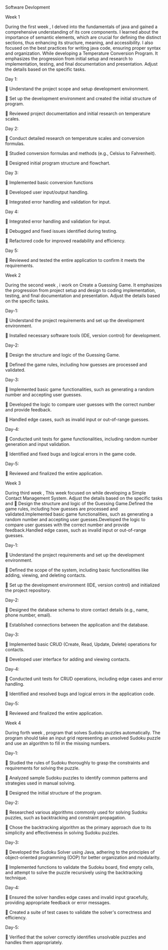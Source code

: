 Software Devlopment

Week 1

During the first week , I delved into the fundamentals of java and gained a comprehensive understanding of its core components. I learned about the importance of semantic elements, which are crucial for defining the distinct sections, thus enhancing its structure, meaning, and accessibility. I also focused on the best practices for writing java code, ensuring proper syntax and organization. While developing a Temperature Conversion Program. It emphasizes the progression from initial setup and research to implementation, testing, and final documentation and presentation. Adjust the details based on the specific tasks.

Day 1:

 Understand the project scope and setup development environment.

 Set up the development environment and created the initial structure of program.

 Reviewed project documentation and initial research on temperature scales.

Day 2:

 Conduct detailed research on temperature scales and conversion formulas.

 Studied conversion formulas and methods (e.g., Celsius to Fahrenheit).

 Designed initial program structure and flowchart.

Day 3:

 Implemented basic conversion functions

 Developed user input/output handling.

 Integrated error handling and validation for input.

Day 4:

 Integrated error handling and validation for input.

 Debugged and fixed issues identified during testing.

 Refactored code for improved readability and efficiency.

Day 5:

 Reviewed and tested the entire application to confirm it meets the requirements.

Week 2

During the second week , i work on Create a Guessing Game. It emphasizes the progression from project setup and design to coding implementation, testing, and final documentation and presentation. Adjust the details based on the specific tasks.

Day-1:

 Understand the project requirements and set up the development environment.

 Installed necessary software tools (IDE, version control) for development.

Day-2:

 Design the structure and logic of the Guessing Game.

 Defined the game rules, including how guesses are processed and validated.

Day-3:

 Implemented basic game functionalities, such as generating a random number and accepting user guesses.

 Developed the logic to compare user guesses with the correct number and provide feedback.

 Handled edge cases, such as invalid input or out-of-range guesses.

Day-4:

 Conducted unit tests for game functionalities, including random number generation and input validation.

 Identified and fixed bugs and logical errors in the game code.

Day-5:

 Reviewed and finalized the entire application.

Week 3

During third week , This week focused on while developing a Simple Contact Management System. Adjust the details based on the specific tasks and  Design the structure and logic of the Guessing Game.Defined the game rules, including how guesses are processed and validated.Implemented basic game functionalities, such as generating a random number and accepting user guesses.Developed the logic to compare user guesses with the correct number and provide feedback.Handled edge cases, such as invalid input or out-of-range guesses.

Day-1:

 Understand the project requirements and set up the development environment.

 Defined the scope of the system, including basic functionalities like adding, viewing, and deleting contacts.

 Set up the development environment (IDE, version control) and initialized the project repository.

Day-2:

 Designed the database schema to store contact details (e.g., name, phone number, email).

 Established connections between the application and the database.

Day-3:

 Implemented basic CRUD (Create, Read, Update, Delete) operations for contacts.

 Developed user interface for adding and viewing contacts.

Day-4:

 Conducted unit tests for CRUD operations, including edge cases and error handling.

 Identified and resolved bugs and logical errors in the application code.

Day-5:

 Reviewed and finalized the entire application.

Week 4

During forth week , program that solves Sudoku puzzles automatically. The program should take an input grid representing an unsolved Sudoku puzzle and use an algorithm to fill in the missing numbers.

Day-1:

 Studied the rules of Sudoku thoroughly to grasp the constraints and requirements for solving the puzzle.

 Analyzed sample Sudoku puzzles to identify common patterns and strategies used in manual solving.

 Designed the initial structure of the program.

Day-2:

 Researched various algorithms commonly used for solving Sudoku puzzles, such as backtracking and constraint propagation.

 Chose the backtracking algorithm as the primary approach due to its simplicity and effectiveness in solving Sudoku puzzles.

Day-3:

 Developed the Sudoku Solver using Java, adhering to the principles of object-oriented programming (OOP) for better organization and modularity.

 Implemented functions to validate the Sudoku board, find empty cells, and attempt to solve the puzzle recursively using the backtracking technique.

Day-4:

 Ensured the solver handles edge cases and invalid input gracefully, providing appropriate feedback or error messages.

 Created a suite of test cases to validate the solver's correctness and efficiency.

Day-5:

 Verified that the solver correctly identifies unsolvable puzzles and handles them appropriately.
